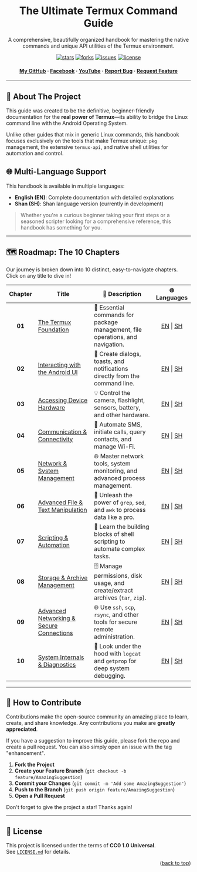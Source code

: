 <div align="center">
  <h1>The Ultimate Termux Command Guide</h1>
  <p>A comprehensive, beautifully organized handbook for mastering the native commands and unique API utilities of the Termux environment.</p>

  <!-- Badges -->
  <p>
    <a href="https://github.com/aiboy5/Termux-Commad-Shan/stargazers"><img src="https://img.shields.io/github/stars/aiboy5/Termux-Commad-Shan?style=for-the-badge&color=gold" alt="stars"></a>
    <a href="https://github.com/aiboy5/Termux-Commad-Shan/network/members"><img src="https://img.shields.io/github/forks/aiboy5/Termux-Commad-Shan?style=for-the-badge&color=blue" alt="forks"></a>
    <a href="https://github.com/aiboy5/Termux-Commad-Shan/issues"><img src="https://img.shields.io/github/issues/aiboy5/Termux-Commad-Shan?style=for-the-badge&color=orange" alt="issues"></a>
    <a href="https://github.com/aiboy5/Termux-Commad-Shan/blob/main/LICENSE.md"><img src="https://img.shields.io/github/license/aiboy5/Termux-Commad-Shan?style=for-the-badge&color=green" alt="license"></a>
  </p>

  <h4>
    <a href="https://www.GitHub.com/aiboy5/">My GitHub</a>
    <span> · </span>
    <a href="https://web.facebook.com/saiyootsaing546">Facebook</a>
    <span> · </span>
    <a href="https://www.youtube.com/@yont_sein">YouTube</a>
    <span> · </span>
    <a href="https://github.com/aiboy5/Termux-Commad-Shan/issues">Report Bug</a>
    <span> · </span>
    <a href="https://github.com/aiboy5/Termux-Commad-Shan/issues">Request Feature</a>
  </h4>
</div>

---

## 🚀 About The Project

This guide was created to be the definitive, beginner-friendly documentation for the **real power of Termux**—its ability to bridge the Linux command line with the Android Operating System.

Unlike other guides that mix in generic Linux commands, this handbook focuses exclusively on the tools that make Termux unique: `pkg` management, the extensive `termux-api`, and native shell utilities for automation and control.

## 🌐 Multi-Language Support

This handbook is available in multiple languages:
- **English (EN)**: Complete documentation with detailed explanations
- **Shan (SH)**: Shan language version (currently in development)

> Whether you're a curious beginner taking your first steps or a seasoned scripter looking for a comprehensive reference, this handbook has something for you.

---

## 🗺️ Roadmap: The 10 Chapters

Our journey is broken down into 10 distinct, easy-to-navigate chapters. Click on any title to dive in!

| Chapter | Title                                               | 📖 Description                                                               | 🌐 Languages |
| :-----: | --------------------------------------------------- | ---------------------------------------------------------------------------- | :----------: |
| **01**  | [The Termux Foundation](chapter_01-en.md)                | 🚀 Essential commands for package management, file operations, and navigation. | [EN](chapter_01-en.md) \| [SH](chapter_01-sh.md) |
| **02**  | [Interacting with the Android UI](chapter_02-en.md)      | 🎨 Create dialogs, toasts, and notifications directly from the command line.   | [EN](chapter_02-en.md) \| [SH](chapter_02-sh.md) |
| **03**  | [Accessing Device Hardware](chapter_03-en.md)            | 💡 Control the camera, flashlight, sensors, battery, and other hardware.       | [EN](chapter_03-en.md) \| [SH](chapter_03-sh.md) |
| **04**  | [Communication & Connectivity](chapter_04-en.md)         | 📡 Automate SMS, initiate calls, query contacts, and manage Wi-Fi.           | [EN](chapter_04-en.md) \| [SH](chapter_04-sh.md) |
| **05**  | [Network & System Management](Chapter5-en.md)            | 🌐 Master network tools, system monitoring, and advanced process management.   | [EN](Chapter5-en.md) \| [SH](Chapter5-sh.md) |
| **06**  | [Advanced File & Text Manipulation](chapter_06-en.md)    | 📜 Unleash the power of `grep`, `sed`, and `awk` to process data like a pro.   | [EN](chapter_06-en.md) \| [SH](chapter_06-sh.md) |
| **07**  | [Scripting & Automation](chapter_07-en.md)               | 🤖 Learn the building blocks of shell scripting to automate complex tasks.     | [EN](chapter_07-en.md) \| [SH](chapter_07-sh.md) |
| **08**  | [Storage & Archive Management](chapter_08-en.md)         | 🗄️ Manage permissions, disk usage, and create/extract archives (`tar`, `zip`). | [EN](chapter_08-en.md) \| [SH](chapter_08-sh.md) |
| **09**  | [Advanced Networking & Secure Connections](chapter_09-en.md) | 🌐 Use `ssh`, `scp`, `rsync`, and other tools for secure remote administration. | [EN](chapter_09-en.md) \| [SH](chapter_09-sh.md) |
| **10**  | [System Internals & Diagnostics](chapter_10-en.md)       | 🔬 Look under the hood with `logcat` and `getprop` for deep system debugging.   | [EN](chapter_10-en.md) \| [SH](chapter_10-sh.md) |

---

## 🤝 How to Contribute

Contributions make the open-source community an amazing place to learn, create, and share knowledge. Any contributions you make are **greatly appreciated**.

If you have a suggestion to improve this guide, please fork the repo and create a pull request. You can also simply open an issue with the tag "enhancement".

1.  **Fork the Project**
2.  **Create your Feature Branch** (`git checkout -b feature/AmazingSuggestion`)
3.  **Commit your Changes** (`git commit -m 'Add some AmazingSuggestion'`)
4.  **Push to the Branch** (`git push origin feature/AmazingSuggestion`)
5.  **Open a Pull Request**

Don't forget to give the project a star! Thanks again!

---

## 📜 License

This project is licensed under the terms of **CC0 1.0 Universal**.  
See [`LICENSE.md`](LICENSE.md) for details.

<p align="right">(<a href="#top">back to top</a>)</p>
